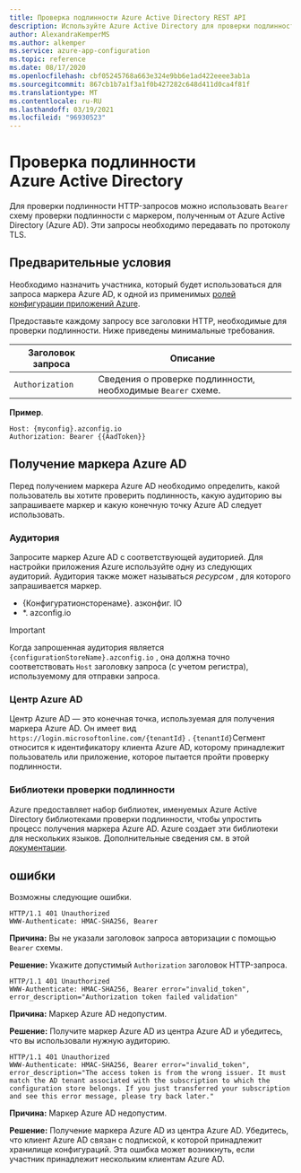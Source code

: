 ```yaml
---
title: Проверка подлинности Azure Active Directory REST API
description: Используйте Azure Active Directory для проверки подлинности в конфигурации приложения Azure с помощью REST API
author: AlexandraKemperMS
ms.author: alkemper
ms.service: azure-app-configuration
ms.topic: reference
ms.date: 08/17/2020
ms.openlocfilehash: cbf05245768a663e324e9bb6e1ad422eeee3ab1a
ms.sourcegitcommit: 867cb1b7a1f3a1f0b427282c648d411d0ca4f81f
ms.translationtype: MT
ms.contentlocale: ru-RU
ms.lasthandoff: 03/19/2021
ms.locfileid: "96930523"
---
```

# <a name="azure-active-directory-authentication"></a>Проверка подлинности Azure Active Directory

Для проверки подлинности HTTP-запросов можно использовать `Bearer` схему проверки подлинности с маркером, полученным от Azure Active Directory (Azure AD). Эти запросы необходимо передавать по протоколу TLS.

## <a name="prerequisites"></a>Предварительные условия

Необходимо назначить участника, который будет использоваться для запроса маркера Azure AD, к одной из применимых [ролей конфигурации приложений Azure](./rest-api-authorization-azure-ad.md).

Предоставьте каждому запросу все заголовки HTTP, необходимые для проверки подлинности. Ниже приведены минимальные требования.

|  Заголовок запроса | Описание  |
| --------------- | ------------ |
| `Authorization` | Сведения о проверке подлинности, необходимые `Bearer` схеме. |

**Пример**.

```http
Host: {myconfig}.azconfig.io
Authorization: Bearer {{AadToken}}
```

## <a name="azure-ad-token-acquisition"></a>Получение маркера Azure AD

Перед получением маркера Azure AD необходимо определить, какой пользователь вы хотите проверить подлинность, какую аудиторию вы запрашиваете маркер и какую конечную точку Azure AD следует использовать.

### <a name="audience"></a>Аудитория

Запросите маркер Azure AD с соответствующей аудиторией. Для настройки приложения Azure используйте одну из следующих аудиторий. Аудитория также может называться *ресурсом* , для которого запрашивается маркер.

- {Конфигуратионсторенаме}. азконфиг. IO
- *. azconfig.io

> [!IMPORTANT]
> Когда запрошенная аудитория является `{configurationStoreName}.azconfig.io` , она должна точно соответствовать `Host` заголовку запроса (с учетом регистра), используемому для отправки запроса.

### <a name="azure-ad-authority"></a>Центр Azure AD

Центр Azure AD — это конечная точка, используемая для получения маркера Azure AD. Он имеет вид `https://login.microsoftonline.com/{tenantId}` . `{tenantId}`Сегмент относится к идентификатору клиента Azure AD, которому принадлежит пользователь или приложение, которое пытается пройти проверку подлинности.

### <a name="authentication-libraries"></a>Библиотеки проверки подлинности

Azure предоставляет набор библиотек, именуемых Azure Active Directory библиотеками проверки подлинности, чтобы упростить процесс получения маркера Azure AD. Azure создает эти библиотеки для нескольких языков. Дополнительные сведения см. в этой [документации](../active-directory/azuread-dev/active-directory-authentication-libraries.md).

## <a name="errors"></a>ошибки

Возможны следующие ошибки.

```http
HTTP/1.1 401 Unauthorized
WWW-Authenticate: HMAC-SHA256, Bearer
```

**Причина:** Вы не указали заголовок запроса авторизации с помощью `Bearer` схемы.

**Решение:** Укажите допустимый `Authorization` заголовок HTTP-запроса.

```http
HTTP/1.1 401 Unauthorized
WWW-Authenticate: HMAC-SHA256, Bearer error="invalid_token", error_description="Authorization token failed validation"
```

**Причина:** Маркер Azure AD недопустим.

**Решение:** Получите маркер Azure AD из центра Azure AD и убедитесь, что вы использовали нужную аудиторию.

```http
HTTP/1.1 401 Unauthorized
WWW-Authenticate: HMAC-SHA256, Bearer error="invalid_token", error_description="The access token is from the wrong issuer. It must match the AD tenant associated with the subscription to which the configuration store belongs. If you just transferred your subscription and see this error message, please try back later."
```

**Причина:** Маркер Azure AD недопустим.

**Решение:** Получение маркера Azure AD из центра Azure AD. Убедитесь, что клиент Azure AD связан с подпиской, к которой принадлежит хранилище конфигураций. Эта ошибка может возникнуть, если участник принадлежит нескольким клиентам Azure AD.